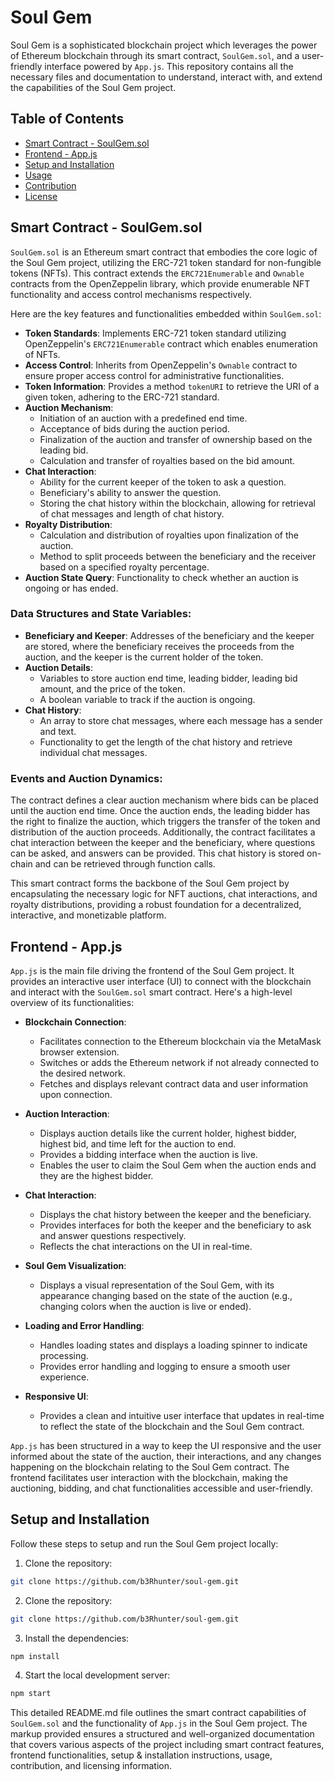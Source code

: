 # Soul Gem

Soul Gem is a sophisticated blockchain project which leverages the power of Ethereum blockchain through its smart contract, `SoulGem.sol`, and a user-friendly interface powered by `App.js`. This repository contains all the necessary files and documentation to understand, interact with, and extend the capabilities of the Soul Gem project.

## Table of Contents

- [Smart Contract - SoulGem.sol](#smart-contract---soulgemsol)
- [Frontend - App.js](#frontend---appjs)
- [Setup and Installation](#setup-and-installation)
- [Usage](#usage)
- [Contribution](#contribution)
- [License](#license)

## Smart Contract - SoulGem.sol

`SoulGem.sol` is an Ethereum smart contract that embodies the core logic of the Soul Gem project, utilizing the ERC-721 token standard for non-fungible tokens (NFTs). This contract extends the `ERC721Enumerable` and `Ownable` contracts from the OpenZeppelin library, which provide enumerable NFT functionality and access control mechanisms respectively.

Here are the key features and functionalities embedded within `SoulGem.sol`:

- **Token Standards**: Implements ERC-721 token standard utilizing OpenZeppelin's `ERC721Enumerable` contract which enables enumeration of NFTs.
- **Access Control**: Inherits from OpenZeppelin's `Ownable` contract to ensure proper access control for administrative functionalities.
- **Token Information**: Provides a method `tokenURI` to retrieve the URI of a given token, adhering to the ERC-721 standard.
- **Auction Mechanism**: 
  - Initiation of an auction with a predefined end time.
  - Acceptance of bids during the auction period.
  - Finalization of the auction and transfer of ownership based on the leading bid.
  - Calculation and transfer of royalties based on the bid amount.
- **Chat Interaction**:
  - Ability for the current keeper of the token to ask a question.
  - Beneficiary's ability to answer the question.
  - Storing the chat history within the blockchain, allowing for retrieval of chat messages and length of chat history.
- **Royalty Distribution**: 
  - Calculation and distribution of royalties upon finalization of the auction.
  - Method to split proceeds between the beneficiary and the receiver based on a specified royalty percentage.
- **Auction State Query**: Functionality to check whether an auction is ongoing or has ended.

### Data Structures and State Variables:
- **Beneficiary and Keeper**: Addresses of the beneficiary and the keeper are stored, where the beneficiary receives the proceeds from the auction, and the keeper is the current holder of the token.
- **Auction Details**: 
  - Variables to store auction end time, leading bidder, leading bid amount, and the price of the token.
  - A boolean variable to track if the auction is ongoing.
- **Chat History**: 
  - An array to store chat messages, where each message has a sender and text.
  - Functionality to get the length of the chat history and retrieve individual chat messages.

### Events and Auction Dynamics:
The contract defines a clear auction mechanism where bids can be placed until the auction end time. Once the auction ends, the leading bidder has the right to finalize the auction, which triggers the transfer of the token and distribution of the auction proceeds. Additionally, the contract facilitates a chat interaction between the keeper and the beneficiary, where questions can be asked, and answers can be provided. This chat history is stored on-chain and can be retrieved through function calls.

This smart contract forms the backbone of the Soul Gem project by encapsulating the necessary logic for NFT auctions, chat interactions, and royalty distributions, providing a robust foundation for a decentralized, interactive, and monetizable platform.

## Frontend - App.js

`App.js` is the main file driving the frontend of the Soul Gem project. It provides an interactive user interface (UI) to connect with the blockchain and interact with the `SoulGem.sol` smart contract. Here's a high-level overview of its functionalities:

- **Blockchain Connection**:
  - Facilitates connection to the Ethereum blockchain via the MetaMask browser extension.
  - Switches or adds the Ethereum network if not already connected to the desired network.
  - Fetches and displays relevant contract data and user information upon connection.

- **Auction Interaction**:
  - Displays auction details like the current holder, highest bidder, highest bid, and time left for the auction to end.
  - Provides a bidding interface when the auction is live.
  - Enables the user to claim the Soul Gem when the auction ends and they are the highest bidder.

- **Chat Interaction**:
  - Displays the chat history between the keeper and the beneficiary.
  - Provides interfaces for both the keeper and the beneficiary to ask and answer questions respectively.
  - Reflects the chat interactions on the UI in real-time.

- **Soul Gem Visualization**:
  - Displays a visual representation of the Soul Gem, with its appearance changing based on the state of the auction (e.g., changing colors when the auction is live or ended).

- **Loading and Error Handling**:
  - Handles loading states and displays a loading spinner to indicate processing.
  - Provides error handling and logging to ensure a smooth user experience.

- **Responsive UI**:
  - Provides a clean and intuitive user interface that updates in real-time to reflect the state of the blockchain and the Soul Gem contract.

`App.js` has been structured in a way to keep the UI responsive and the user informed about the state of the auction, their interactions, and any changes happening on the blockchain relating to the Soul Gem contract. The frontend facilitates user interaction with the blockchain, making the auctioning, bidding, and chat functionalities accessible and user-friendly.

## Setup and Installation

Follow these steps to setup and run the Soul Gem project locally:

1. Clone the repository: 
```bash
git clone https://github.com/b3Rhunter/soul-gem.git
```
2. Clone the repository: 
```bash
git clone https://github.com/b3Rhunter/soul-gem.git
```

3. Install the dependencies:
```bash
npm install
```
4. Start the local development server:
```bash
npm start
```

This detailed README.md file outlines the smart contract capabilities of `SoulGem.sol` and the functionality of `App.js` in the Soul Gem project. The markup provided ensures a structured and well-organized documentation that covers various aspects of the project including smart contract features, frontend functionalities, setup & installation instructions, usage, contribution, and licensing information.
